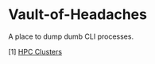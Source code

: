 # Vault-of-Headaches
A place to dump dumb CLI processes.

[1] [HPC Clusters](https://github.com/ryanzhangofficial/Vault-of-Headaches/blob/main/hpc_clusters.md)
